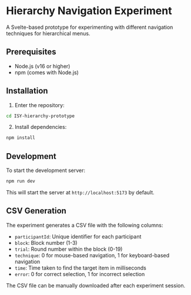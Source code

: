 # Hierarchy Navigation Experiment

A Svelte-based prototype for experimenting with different navigation techniques for hierarchical menus.

## Prerequisites

- Node.js (v16 or higher)
- npm (comes with Node.js)

## Installation

1. Enter the repository:
```bash
cd ISY-hierarchy-prototype
```

2. Install dependencies:
```bash
npm install
```

## Development

To start the development server:

```bash
npm run dev
```

This will start the server at `http://localhost:5173` by default.

## CSV Generation

The experiment generates a CSV file with the following columns:

- `participantId`: Unique identifier for each participant
- `block`: Block number (1-3)
- `trial`: Round number within the block (0-19)
- `technique`: 0 for mouse-based navigation, 1 for keyboard-based navigation
- `time`: Time taken to find the target item in milliseconds
- `error`: 0 for correct selection, 1 for incorrect selection

The CSV file can be manually downloaded after each experiment session.
